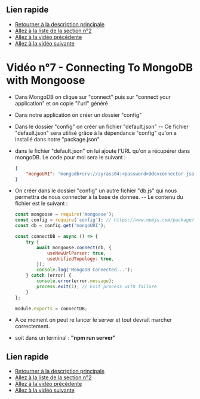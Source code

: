 ## Lien rapide

-   [Retourner à la description principale](../../README.md)
-   [Allez à la liste de la section n°2](../section_2/section_2.md)
-   [Allez à la vidéo précédente](./video_6.md)
-   [Allez à la vidéo suivante](./video_8.md)

# Vidéo n°7 - Connecting To MongoDB with Mongoose

-   Dans MongoDB on clique sur "connect" puis sur "connect your application" et on copie "l'url" généré

-   Dans notre application on créer un dossier "config"
-   Dans le dossier "config" on créer un fichier "default.json"
    -- Ce fichier "default.json" sera utilisé grâce à la dépendance "config" qu'on a installé dans notre "package.json"

-   dans le fichier "default.json" on lui ajoute l'URL qu'on a récupérer dans mongoDB. Le code pour moi sera le suivant :

    ```json
    {
    	"mongoURI": "mongodb+srv://zyrass04:<password>@devconnector-jsojh.mongodb.net/test?retryWrites=true&w=majority"
    }
    ```

-   On créer dans le dossier "config" un autre fichier "db.js" qui nous permettra de nous connecter à la base de donnée.
    -- Le contenu du fichier est le suivant :

    ```js
    const mongoose = require('mongoose');
    const config = require('config'); // https://www.npmjs.com/package/config
    const db = config.get('mongoURI');

    const connectDB = async () => {
    	try {
    		await mongoose.connect(db, {
    			useNewUrlParser: true,
    			useUnifiedTopology: true,
    		});
    		console.log('MongoDB Connected...');
    	} catch (error) {
    		console.error(error.message);
    		process.exit(1); // Exit process with failure
    	}
    };

    module.exports = connectDB;
    ```

-   A ce moment on peut re lancer le server et tout devrait marcher correctement.
-   soit dans un terminal : **"npm run server"**

## Lien rapide

-   [Retourner à la description principale](../../README.md)
-   [Allez à la liste de la section n°2](../section_2/section_2.md)
-   [Allez à la vidéo précédente](./video_5.md)
-   [Allez à la vidéo suivante](./video_7.md)
